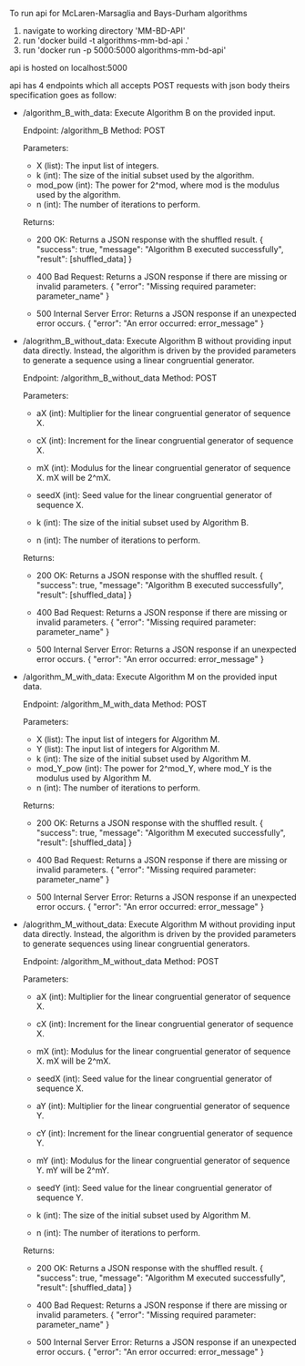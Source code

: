 To run api for McLaren-Marsaglia and Bays-Durham algorithms
1. navigate to working directory 'MM-BD-API'
2. run 'docker build -t algorithms-mm-bd-api .'
3. run 'docker run -p 5000:5000 algorithms-mm-bd-api'


api is hosted on localhost:5000

api has 4 endpoints which all accepts POST requests with json body theirs specification goes as follow:
 - /algorithm_B_with_data:
    Execute Algorithm B on the provided input.

    Endpoint: /algorithm_B
    Method: POST

    Parameters:
    - X (list): The input list of integers.
    - k (int): The size of the initial subset used by the algorithm.
    - mod_pow (int): The power for 2^mod, where mod is the modulus used by the algorithm.
    - n (int): The number of iterations to perform.

    Returns:
    - 200 OK: Returns a JSON response with the shuffled result.
      {
        "success": true,
        "message": "Algorithm B executed successfully",
        "result": [shuffled_data]
      }

    - 400 Bad Request: Returns a JSON response if there are missing or invalid parameters.
      {
        "error": "Missing required parameter: parameter_name"
      }

    - 500 Internal Server Error: Returns a JSON response if an unexpected error occurs.
      {
        "error": "An error occurred: error_message"
      }
 - /alogrithm_B_without_data:
    Execute Algorithm B without providing input data directly. Instead, the algorithm is driven by the provided parameters to generate a sequence using a linear congruential generator.

    Endpoint: /algorithm_B_without_data
    Method: POST

    Parameters:
    - aX (int): Multiplier for the linear congruential generator of sequence X.
    - cX (int): Increment for the linear congruential generator of sequence X.
    - mX (int): Modulus for the linear congruential generator of sequence X. mX will be 2^mX.
    - seedX (int): Seed value for the linear congruential generator of sequence X.

    - k (int): The size of the initial subset used by Algorithm B.
    - n (int): The number of iterations to perform.

    Returns:
    - 200 OK: Returns a JSON response with the shuffled result.
      {
        "success": true,
        "message": "Algorithm B executed successfully",
        "result": [shuffled_data]
      }

    - 400 Bad Request: Returns a JSON response if there are missing or invalid parameters.
      {
        "error": "Missing required parameter: parameter_name"
      }

    - 500 Internal Server Error: Returns a JSON response if an unexpected error occurs.
      {
        "error": "An error occurred: error_message"
      }
 - /algorithm_M_with_data:
    Execute Algorithm M on the provided input data.

    Endpoint: /algorithm_M_with_data
    Method: POST

    Parameters:
    - X (list): The input list of integers for Algorithm M.
    - Y (list): The input list of integers for Algorithm M.
    - k (int): The size of the initial subset used by Algorithm M.
    - mod_Y_pow (int): The power for 2^mod_Y, where mod_Y is the modulus used by Algorithm M.
    - n (int): The number of iterations to perform.

    Returns:
    - 200 OK: Returns a JSON response with the shuffled result.
      {
        "success": true,
        "message": "Algorithm M executed successfully",
        "result": [shuffled_data]
      }

    - 400 Bad Request: Returns a JSON response if there are missing or invalid parameters.
      {
        "error": "Missing required parameter: parameter_name"
      }

    - 500 Internal Server Error: Returns a JSON response if an unexpected error occurs.
      {
        "error": "An error occurred: error_message"
      }
 - /alogrithm_M_without_data:
    Execute Algorithm M without providing input data directly. Instead, the algorithm is driven by the provided parameters to generate sequences using linear congruential generators.

    Endpoint: /algorithm_M_without_data
    Method: POST

    Parameters:
    - aX (int): Multiplier for the linear congruential generator of sequence X.
    - cX (int): Increment for the linear congruential generator of sequence X.
    - mX (int): Modulus for the linear congruential generator of sequence X. mX will be 2^mX.
    - seedX (int): Seed value for the linear congruential generator of sequence X.

    - aY (int): Multiplier for the linear congruential generator of sequence Y.
    - cY (int): Increment for the linear congruential generator of sequence Y.
    - mY (int): Modulus for the linear congruential generator of sequence Y. mY will be 2^mY.
    - seedY (int): Seed value for the linear congruential generator of sequence Y.

    - k (int): The size of the initial subset used by Algorithm M.
    - n (int): The number of iterations to perform.

    Returns:
    - 200 OK: Returns a JSON response with the shuffled result.
      {
        "success": true,
        "message": "Algorithm M executed successfully",
        "result": [shuffled_data]
      }

    - 400 Bad Request: Returns a JSON response if there are missing or invalid parameters.
      {
        "error": "Missing required parameter: parameter_name"
      }

    - 500 Internal Server Error: Returns a JSON response if an unexpected error occurs.
      {
        "error": "An error occurred: error_message"
      }

